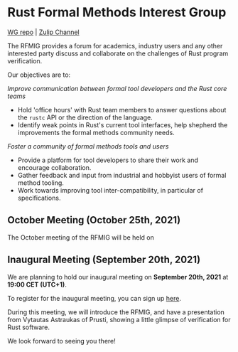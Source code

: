 # Rust Formal Methods Interest Group

[WG repo](https://github.com/rust-formal-methods/wg) | [Zulip Channel](https://rust-lang.zulipchat.com/#narrow/stream/183875-wg-formal-methods)

The RFMIG provides a forum for academics, industry users and any other interested party discuss and collaborate on the challenges of Rust program verification.

Our objectives are to:

*Improve communication between formal tool developers and the Rust core teams*
- Hold 'office hours' with Rust team members to answer questions about the `rustc` API or the direction of the language.
- Identify weak points in Rust's current tool interfaces, help shepherd the improvements the formal methods community needs.

*Foster a community of formal methods tools and users*
- Provide a platform for tool developers to share their work and encourage collaboration.
- Gather feedback and input from industrial and hobbyist users of formal method tooling.
- Work towards improving tool inter-compatibility, in particular of specifications.

## October Meeting (October 25th, 2021)

The October meeting of the RFMIG will be held on

## Inaugural Meeting (September 20th, 2021)

We are planning to hold our inaugural meeting on **September 20th, 2021** at **19:00 CET (UTC+1)**.

To register for the inaugural meeting, you can sign up [here](https://www.eventbrite.com/e/rust-formal-methods-inaugural-meeting-tickets-169736878573).

During this meeting, we will introduce the RFMIG, and have a presentation from Vytautas Astraukas of Prusti, showing a little glimpse of verification for Rust software.

We look forward to seeing you there!
